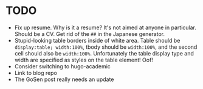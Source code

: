 # TODO

* Fix up resume. Why is it a resume? It's not aimed at anyone in particular. Should be a CV. Get rid of the `##` in the Japanese generator.
* Stupid-looking table borders inside of white area. Table should be `display:table; width:100%`, tbody should be `width:100%`, and the second cell should also be `width:100%`. Unfortunately the table display type and width are specified as styles on the table element! Oof!
* Consider switching to hugo-academic
* Link to blog repo
* The GoSen post really needs an update
